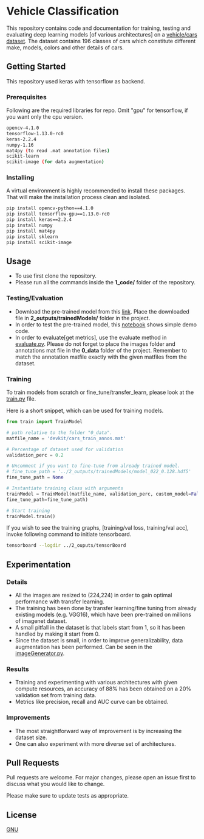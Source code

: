 # Vehicle Classification

This repository contains code and documentation for training, testing and evaluating deep learning models [of various architectures] on a [vehicle/cars dataset](https://ai.stanford.edu/~jkrause/cars/car_dataset.html). The dataset contains 196 classes of cars which constitute different make, models, colors and other details of cars.

## Getting Started
This repository used keras with tensorflow as backend.

### Prerequisites
Following are the required libraries for repo. Omit "gpu" for tensorflow, if you want only the cpu version.
```bash
opencv-4.1.0
tensorflow-1.13.0-rc0
keras-2.2.4
numpy-1.16
mat4py (to read .mat annotation files)
scikit-learn
scikit-image (for data augmentation)
```
### Installing
A virtual environment is highly recommended to install these packages. That will make the installation process clean and isolated. 
```bash
pip install opencv-python==4.1.0
pip install tensorflow-gpu==1.13.0-rc0
pip install keras==2.2.4
pip install numpy
pip install mat4py
pip install sklearn
pip install scikit-image
```

## Usage
- To use first clone the repository.
- Please run all the commands inside the **1_code/** folder of the repository.

### Testing/Evaluation
- Download the pre-trained model from this [link](). Place the downloaded file in **2_outputs/trainedModels/** folder in the project.
- In order to test the pre-trained model, this [notebook](https://github.com/isamabdullah88/VehicleClassification/blob/master/1_code/demo.ipynb) shows simple demo code.
- In order to evaluate[get metrics], use the evaluate method in  [evaluate.py](). Please do not forget to place the images folder and annotations mat file in the **0_data** folder of the project. Remember to match the annotation matfile exactly with the given matfiles from the dataset.

### Training
To train models from scratch or fine_tune/transfer_learn, please look at the [train.py](https://github.com/isamabdullah88/VehicleClassification/blob/master/1_code/train.py) file.

Here is a short snippet, which can be used for training models.
```python
from train import TrainModel

# path relative to the folder "0_data".
matfile_name = 'devkit/cars_train_annos.mat'

# Percentage of dataset used for validation
validation_perc = 0.2

# Uncomment if you want to fine-tune from already trained model.
# fine_tune_path = '../2_outputs/trainedModels/model_022_0.128.hdf5'
fine_tune_path = None

# Instantiate training class with arguments
trainModel = TrainModel(matfile_name, validation_perc, custom_model=False,
fine_tune_path=fine_tune_path)

# Start training
trainModel.train()
```
If you wish to see the training graphs, [training/val loss, training/val acc], invoke following command to initiate tensorboard.

```bash
tensorboard --logdir ../2_ouputs/tensorBoard
```
## Experimentation
### Details
- All the images are resized to (224,224) in order to gain optimal performance with transfer learning.
- The training has been done by transfer learning/fine tuning from already existing models (e.g. VGG16), which have been pre-trained on millions of imagenet dataset.
- A small pitfall in the dataset is that labels start from 1, so it has been handled by making it start from 0.
- Since the dataset is small, in order to improve generalizability, data augmentation has been performed. Can be seen in the [imageGenerator.py](https://github.com/isamabdullah88/VehicleClassification/blob/master/1_code/imageGenerator.py).

### Results
- Training and experimenting with various architectures with given compute resources, an accuracy of 88% has been obtained on a 20% validation set from training data.
- Metrics like precision, recall and AUC curve can be obtained.

### Improvements
-  The most straightforward way of improvement is by increasing the dataset size.
- One can also experiment with more diverse set of architectures.

## Pull Requests
Pull requests are welcome. For major changes, please open an issue first to discuss what you would like to change.

Please make sure to update tests as appropriate.

## License
[GNU](https://github.com/isamabdullah88/VehicleClassification/blob/master/LICENSE)



